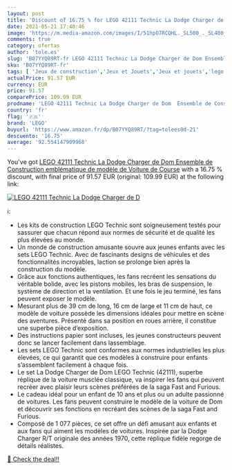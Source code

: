 ```yaml
---
layout: post
title: 'Discount of 16.75 % for LEGO 42111 Technic La Dodge Charger de D'
date: 2021-05-21 17:40:46
image: 'https://m.media-amazon.com/images/I/51hpO7RCQHL._SL500_._SL400_.jpg'
comments: true
category: ofertas
author: 'tole.es'
slug: 'B07YYQ89RT-fr LEGO 42111 Technic La Dodge Charger de Dom Ensemble de...'
sku: 'B07YYQ89RT-fr'
tags: [ 'Jeux de construction','Jeux et Jouets','Jeux et jouets','lego', ]
actualPrice: 91.57 EUR
currency: EUR
price: 91.57
comparePrice: 109.99 EUR
prodname: 'LEGO 42111 Technic La Dodge Charger de Dom  Ensemble de Construction emblématique de modèle de Voiture de Course'
country: 'fr'
flag: '🇫🇷'
brand: 'LEGO'
buyurl: 'https://www.amazon.fr/dp/B07YYQ89RT/?tag=tolees0d-21'
descuento: '16.75'
average: '92.554147909968'
---
```


You've got [LEGO 42111 Technic La Dodge Charger de Dom  Ensemble de Construction emblématique de modèle de Voiture de Course](https://www.amazon.fr/dp/B07YYQ89RT/?tag=tolees0d-21) with a  16.75 % discount, with final price of 91.57 EUR (original: 109.99 EUR) at the following link:

[![LEGO 42111 Technic La Dodge Charger de D](https://m.media-amazon.com/images/I/51hpO7RCQHL._SL500_._SL400_.jpg)](https://www.amazon.fr/dp/B07YYQ89RT/?tag=tolees0d-21)

ℹ️:

- Les kits de construction LEGO Technic sont soigneusement testés pour sassurer que chacun répond aux normes de sécurité et de qualité les plus élevées au monde.
- Un monde de construction amusante souvre aux jeunes enfants avec les sets LEGO Technic. Avec de fascinants designs de véhicules et des fonctionnalités incroyables, laction se prolonge bien après la construction du modèle.
- Grâce aux fonctions authentiques, les fans recréent les sensations du véritable bolide, avec les pistons mobiles, les bras de suspension, le système de direction et la ventilation. Et une fois le jeu terminé, les fans peuvent exposer le modèle.
- Mesurant plus de 39 cm de long, 16 cm de large et 11 cm de haut, ce modèle de voiture possède les dimensions idéales pour mettre en scène des aventures. Présenté dans sa position en roues arrière, il constitue une superbe pièce d’exposition.
- Des instructions papier sont incluses, les jeunes constructeurs peuvent donc se lancer facilement dans lassemblage.
- Les sets LEGO Technic sont conformes aux normes industrielles les plus élevées, ce qui garantit que ces modèles à construire pour enfants s’assemblent facilement à chaque fois.
- Le set La Dodge Charger de Dom LEGO Technic (42111), superbe réplique de la voiture musclée classique, va inspirer les fans qui peuvent recréer avec plaisir leurs scènes préférées de la saga Fast and Furious.
- Le cadeau idéal pour un enfant de 10 ans et plus ou un adulte passionné de voitures. Les fans peuvent construire le modèle de la voiture de Dom et découvrir ses fonctions en recréant des scènes de la saga Fast and Furious.
- Composé de 1 077 pièces, ce set offre un défi amusant aux enfants et aux fans qui aiment les modèles de voitures. Inspirée par la Dodge Charger R/T originale des années 1970, cette réplique fidèle regorge de détails réalistes.

[🛒 Check the deal!!](https://www.amazon.fr/dp/B07YYQ89RT/?tag=tolees0d-21)
